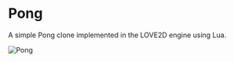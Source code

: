 # Pong

A simple Pong clone implemented in the LOVE2D engine using Lua.

![Pong](https://i.imgur.com/0io0Ot2.gif)
